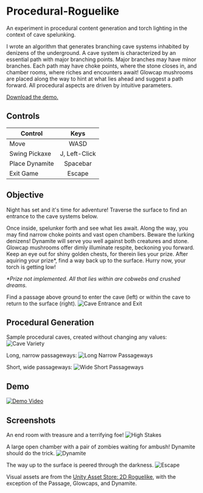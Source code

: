 # Procedural-Roguelike
An experiment in procedural content generation and torch lighting in the context of cave spelunking.

I wrote an algorithm that generates branching cave systems inhabited by denizens of the underground.
A cave system is characterized by an essential path with major branching points. Major branches may have minor branches.
Each path may have choke points, where the stone closes in, and chamber rooms, where riches and encounters await!
Glowcap mushrooms are placed along the way to hint at what lies ahead and suggest a path forward.
All procedural aspects are driven by intuitive parameters.

[Download the demo.](https://github.com/kevin-d-omara/Procedural-Roguelike/releases/latest "https://github.com/kevin-d-omara/Procedural-Roguelike/releases/latest")

## Controls
Control | Keys
--- | :---:
Move | WASD
Swing Pickaxe | J, Left-Click
Place Dynamite | Spacebar
Exit Game | Escape

## Objective
Night has set and it's time for adventure! Traverse the surface to find an entrance to the cave systems below.

Once inside, spelunker forth and see what lies await.
Along the way, you may find narrow choke points and vast open chambers.
Beware the lurking denizens!
Dynamite will serve you well against both creatures and stone.
Glowcap mushrooms offer dimly illuminate respite, beckoning you forward.
Keep an eye out for shiny golden chests, for therein lies your prize.
After aquiring your prize\*, find a way back up to the surface.
Hurry now, your torch is getting low!

*\*Prize not implemented. All that lies within are cobwebs and crushed dreams.*

Find a passage above ground to enter the cave (left) or within the cave to return to the surface (right).
![Cave Entrance and Exit](https://user-images.githubusercontent.com/11803661/32682503-e7cfeab6-c629-11e7-81dd-db6d1e8a5f1e.png)

## Procedural Generation
Sample procedural caves, created without changing any values:
![Cave Variety](https://user-images.githubusercontent.com/11803661/32678518-7d8b4e00-c617-11e7-8c2e-7cf965fe8fac.png)

Long, narrow passageways:
![Long Narrow Passageways](https://user-images.githubusercontent.com/11803661/32679277-b5a3701c-c61a-11e7-81ba-80336e576dd8.png)

Short, wide passageways:
![Wide Short Passageways](https://user-images.githubusercontent.com/11803661/32679278-b5b9a544-c61a-11e7-90a3-611e57be79f5.png)

## Demo
[![Demo Video](<https://user-images.githubusercontent.com/11803661/32682722-626c9ebc-c62b-11e7-8c3b-c6442349e0a0.png>)](https://youtu.be/x5smQ3RO1sQ)

## Screenshots
An end room with treasure and a terrifying foe!
![High Stakes](https://user-images.githubusercontent.com/11803661/32675674-90fdf2d6-c60c-11e7-90e4-ba7404ac2088.png)

A large open chamber with a pair of zombies waiting for ambush! Dynamite should do the trick.
![Dynamite](https://user-images.githubusercontent.com/11803661/32675547-12f29e28-c60c-11e7-928e-a972f28ac80b.png)

The way up to the surface is peered through the darkness.
![Escape](https://user-images.githubusercontent.com/11803661/32675907-6f206b8e-c60d-11e7-942b-f9b0b9952065.png)

Visual assets are from the [Unity Asset Store: 2D Roguelike](https://www.assetstore.unity3d.com/en/?&_ga=2.164587837.320441983.1510354406-1864889917.1468427849#!/content/29825), with the exception of the Passage, Glowcaps, and Dynamite.
